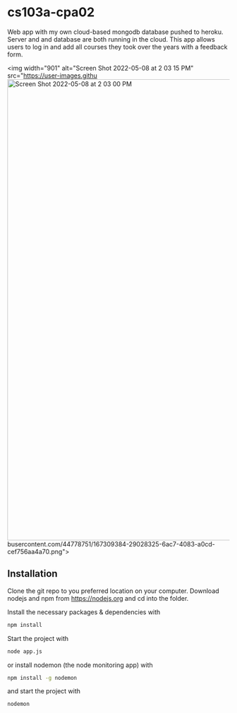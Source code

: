 # cs103a-cpa02
Web app with my own cloud-based mongodb database pushed to heroku. Server and and database are both running in the cloud.
This app allows users to log in and add all courses they took over the years with a feedback form. 

<img width="901" alt="Screen Shot 2022-05-08 at 2 03 15 PM" src="https://user-images.githu<img width="1045" alt="Screen Shot 2022-05-08 at 2 03 00 PM" src="https://user-images.githubusercontent.com/44778751/167309385-92440d30-b628-4910-ba25-bbfa0efdcf14.png">
busercontent.com/44778751/167309384-29028325-6ac7-4083-a0cd-cef756aa4a70.png">

## Installation
Clone the git repo to you preferred location on your computer. Download nodejs and npm from https://nodejs.org and cd into the folder. 

Install the necessary packages & dependencies with
``` bash
npm install
```
Start the project with
``` bash
node app.js
```
or install nodemon (the node monitoring app) with
``` bash
npm install -g nodemon
```
and start the project with
``` bash
nodemon
```

